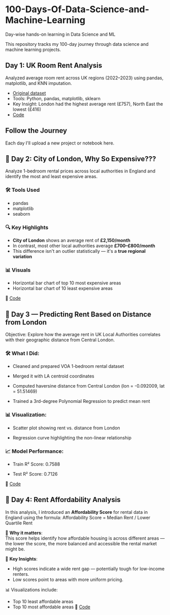 # 100-Days-Of-Data-Science-and-Machine-Learning
Day-wise hands-on learning in Data Science and ML

This repository tracks my 100-day journey through data science and machine learning projects.

## Day 1: UK Room Rent Analysis
Analyzed average room rent across UK regions (2022–2023) using pandas, matplotlib, and KNN imputation.

- [Original dataset](https://www.ons.gov.uk/peoplepopulationandcommunity/housing/datasets/privaterentalmarketsummarystatisticsinengland)
- Tools: Python, pandas, matplotlib, sklearn
- Key Insight: London had the highest average rent (£757), North East the lowest (£416)
- [Code](https://github.com/abir171915/100-Days-Of-Data-Science-and-Machine-Learning/blob/main/day_1_rent_analysis.ipynb)


## Follow the Journey
Each day I'll upload a new project or notebook here.

## 📅 Day 2: City of London, Why So Expensive???

Analyze 1-bedroom rental prices across local authorities in England and identify the most and least expensive areas.

### 🛠️ Tools Used
- pandas
- matplotlib
- seaborn

### 🔍 Key Highlights
- **City of London** shows an average rent of **£2,150/month**
- In contrast, most other local authorities average **£700–£800/month**
- This difference isn't an outlier statistically — it's a **true regional variation**

### 📊 Visuals
- Horizontal bar chart of top 10 most expensive areas
- Horizontal bar chart of 10 least expensive areas


🔗 [Code](https://github.com/abir171915/100-Days-Of-Data-Science-and-Machine-Learning/blob/main/day_2_rent_analysis.ipynb)

## 📅 Day 3 — Predicting Rent Based on Distance from London
Objective:
Explore how the average rent in UK Local Authorities correlates with their geographic distance from Central London.

### 🛠️ What I Did:
- Cleaned and prepared VOA 1-bedroom rental dataset

- Merged it with LA centroid coordinates

- Computed haversine distance from Central London (lon = -0.092009, lat = 51.51469)

- Trained a 3rd-degree Polynomial Regression to predict mean rent

### 📊 Visualization:
- Scatter plot showing rent vs. distance from London

- Regression curve highlighting the non-linear relationship

### 📈 Model Performance:
- Train R² Score: 0.7588

- Test R² Score: 0.7126

🔗 [Code](https://github.com/abir171915/100-Days-Of-Data-Science-and-Machine-Learning/blob/main/day_3_rent_analysis.ipynb)

## 📅 Day 4: Rent Affordability Analysis

In this analysis, I introduced an **Affordability Score** for rental data in England using the formula:
Affordability Score = Median Rent / Lower Quartile Rent

🔎 **Why it matters**:  
This score helps identify how affordable housing is across different areas — the lower the score, the more balanced and accessible the rental market might be.

📌 **Key Insights**:
- High scores indicate a wide rent gap — potentially tough for low-income renters.
- Low scores point to areas with more uniform pricing.

📊 Visualizations include:
- Top 10 least affordable areas
- Top 10 most affordable areas
🔗 [Code](https://github.com/abir171915/100-Days-Of-Data-Science-and-Machine-Learning/blob/main/day_4_rent_analysis.ipynb)

